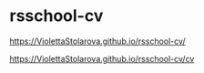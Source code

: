 # rsschool-cv
https://ViolettaStolarova.github.io/rsschool-cv/


https://ViolettaStolarova.github.io/rsschool-cv/cv

